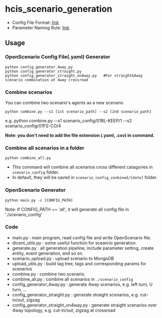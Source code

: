 # hcis_scenario_generation
- Config File Format: [link](https://lopsided-soursop-bec.notion.site/Scenario-Configuration-File-Format-5d423c6aab1740a2b53e7444fa2dad31?pvs=4)
- Parameter Naming Rule: [link](https://lopsided-soursop-bec.notion.site/Scenario-Parameter-Naming-642563ce89f74de195116291d153c4ef?pvs=4)

## Usage
### OpenScenario Config File(.yaml) Generator
```
python config_generator_4way.py
python config_generator_straight.py
python config_generator_straight_on4way.py   #For straight&4way scenario combination at 4way crossroad
```

### Combine scenarios
You can combine two scenario's agents as a new scenario.

`python combine.py --s1 [1st scenario_path] --s2 [2nd scenario_path]`

e.g. python combine.py --s1 scenario_config/01BL-KEEP/1 --s2 scenario_config/01FS-CO/4

**Note: you don't need to add the file extension (.yaml, .csv) in command.**

### Combine all scenarios in a folder
`python combine_all.py`

- This command will combine all scenarios cross different catagories in `scenario_config` folder.
- In default, they will be saved in `scenario_config_conbined/[date]` folder.

### OpenScenario Generator
`python main.py -c [CONFIG_PATH]`

Note: If CONFIG_PATH == 'all', it will generate all config file in './scenario_config'

### Code
- main.py : main program, read config file and write OpenScenario file.
- dicent_utils.py : some useful function for sceanrio generation.
- generate.py : all generation pipeline, include parameter setting, create entity, event generation, and so on.
- scenario_upload.py : upload scenario to MongoDB
- upload_utils.py : build tag tree, tags and corresponding params for scenarios
- combine.py : combine two scenario.
- combine_all.py : combine all scenarios in `./scenario_config`
- config_generator_4way.py : generate 4way scenarios, e.g. left turn, U turn, ...
- config_generator_straight.py : generate straight scenarios, e.g. cut-in/out, zigzag
- config_generator_straight_on4way.py : generate straight scenarios over 4way topology, e.g. cut-in/out, zigzag at crossroad
